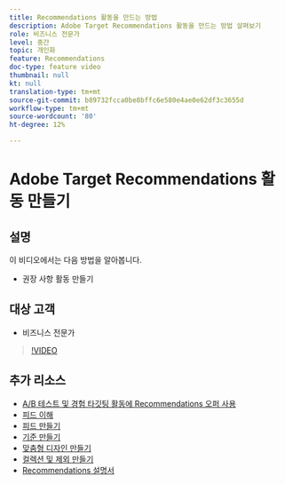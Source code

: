 ```yaml
---
title: Recommendations 활동을 만드는 방법
description: Adobe Target Recommendations 활동을 만드는 방법 살펴보기
role: 비즈니스 전문가
level: 중간
topic: 개인화
feature: Recommendations
doc-type: feature video
thumbnail: null
kt: null
translation-type: tm+mt
source-git-commit: b89732fcca0be8bffc6e580e4ae0e62df3c3655d
workflow-type: tm+mt
source-wordcount: '80'
ht-degree: 12%

---
```



# Adobe Target Recommendations 활동 만들기

## 설명

이 비디오에서는 다음 방법을 알아봅니다.

* 권장 사항 활동 만들기

## 대상 고객

* 비즈니스 전문가

>[!VIDEO](https://video.tv.adobe.com/v/27688?quality=12)

## 추가 리소스

* [A/B 테스트 및 경험 타깃팅 활동에 Recommendations 오퍼 사용](use-recommendations-offers.md)
* [피드 이해](understanding-feeds.md)
* [피드 만들기](create-a-feed.md)
* [기준 만들기](create-criteria.md)
* [맞춤형 디자인 만들기](create-custom-designs.md)
* [컬렉션 및 제외 만들기](create-collections-and-exclusions.md)
* [Recommendations 설명서](https://docs.adobe.com/content/help/en/target/using/recommendations/recommendations.html)
